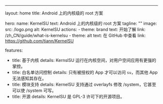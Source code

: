---
layout: home
title: Android 上的内核级的 root 方案

hero:
  name: KernelSU
  text: Android 上的内核级的 root 方案
  tagline: ""
  image:
    src: /logo.png
    alt: KernelSU
  actions:
    - theme: brand
      text: 开始了解
      link: /zh_CN/guide/what-is-kernelsu
    - theme: alt
      text: 在 GitHub 中查看
      link: https://github.com/tiann/KernelSU

features:
  - title: 基于内核
    details: KernslSU 运行在内核空间，对用户空间应用有更强的掌控。
  - title: 白名单访问控制
    details: 只有被授权的 App 才可以访问 `su`，而其他 App 无法感知其存在。
  - title: 模块支持
    details: KernelSU 支持通过 overlayfs 修改 /system，它甚至可以使 /system 可写。
  - title: 开源
    details: KernelSU 是 GPL-3 许可下的开源项目。


